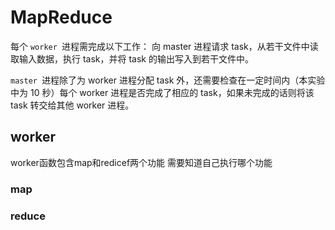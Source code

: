 # MapReduce

每个 `worker `进程需完成以下工作：
向 master 进程请求 task，从若干文件中读取输入数据，执行 task，并将 task 的输出写入到若干文件中。

`master `进程除了为 worker 进程分配 task 外，还需要检查在一定时间内（本实验中为 10 秒）每个 worker 进程是否完成了相应的 task，如果未完成的话则将该 task 转交给其他 worker 进程。



## worker

worker函数包含map和redicef两个功能
需要知道自己执行哪个功能

### map

### reduce

